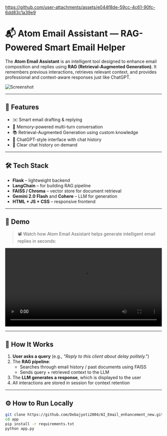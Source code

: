 
https://github.com/user-attachments/assets/e044f8de-59cc-4c61-90fc-6dd83c1a39e9
# 📬 Atom Email Assistant — RAG-Powered Smart Email Helper

The **Atom Email Assistant** is an intelligent tool designed to enhance email composition and replies using **RAG (Retrieval-Augmented Generation)**. It remembers previous interactions, retrieves relevant context, and provides professional and context-aware responses just like ChatGPT.

![Screenshot](https://github.com/user-attachments/assets/058ce723-6c04-4482-ad8a-0ae8436a0d59)

---

## 🚀 Features

- ✉️ Smart email drafting & replying  
- 🧠 Memory-powered multi-turn conversation  
- 📚 Retrieval-Augmented Generation using custom knowledge  
- 💬 ChatGPT-style interface with chat history  
- 🧹 Clear chat history on demand  

---

## 🛠️ Tech Stack

- **Flask** – lightweight backend  
- **LangChain** – for building RAG pipeline  
- **FAISS / Chroma** – vector store for document retrieval  
- **Gemini 2.0 Flash** and **Cohere** – LLM for generation  
- **HTML + JS + CSS** – responsive frontend  

---

## 🎥 Demo

> 📽️ Watch how Atom Email Assistant helps generate intelligent email replies in seconds:

<video width="100%" controls>
  <source src="Uploading atom email.mp4…">
  Your browser does not support the video tag.
</video>

---

## 🧠 How It Works

1. **User asks a query** (e.g., _"Reply to this client about delay politely."_)  
2. The **RAG pipeline**:  
   - Searches through email history / past documents using FAISS  
   - Sends query + retrieved context to the LLM  
3. The **LLM generates a response**, which is displayed to the user  
4. All interactions are stored in session for context retention  

---

## ⚙️ How to Run Locally

```bash
git clone https://github.com/Debajyoti2004/AI_Email_enhancement_new.git
cd app
pip install -r requirements.txt
python app.py
